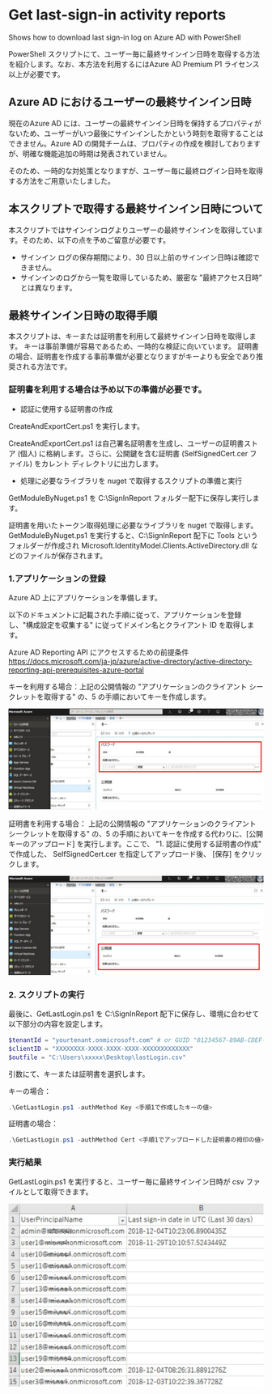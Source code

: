# Get last-sign-in activity  reports
Shows how to download last sign-in log  on Azure AD  with PowerShell

PowerShell スクリプトにて、ユーザー毎に最終サインイン日時を取得する方法を紹介します。なお、本方法を利用するにはAzure AD Premium P1 ライセンス以上が必要です。


## Azure AD におけるユーザーの最終サインイン日時
現在のAzure AD には、ユーザーの最終サインイン日時を保持するプロパティがないため、ユーザーがいつ最後にサインインしたかという時刻を取得することはできません。Azure AD の開発チームは、プロパティの作成を検討しておりますが、明確な機能追加の時期は発表されていません。

そのため、一時的な対処策となりますが、ユーザー毎に最終ログイン日時を取得する方法をご用意いたしました。


## 本スクリプトで取得する最終サインイン日時について

本スクリプトではサインインログよりユーザーの最終サインインを取得しています。そのため、以下の点を予めご留意が必要です。

- サインイン ログの保存期間により、30 日以上前のサインイン日時は確認できません。
- サインインのログから一覧を取得しているため、厳密な ”最終アクセス日時” とは異なります。

## 最終サインイン日時の取得手順

本スクリプトは、キーまたは証明書を利用して最終サインイン日時を取得します。
キーは事前準備が容易であるため、一時的な検証に向いています。
証明書の場合、証明書を作成する事前準備が必要となりますがキーよりも安全であり推奨される方法です。


### 証明書を利用する場合は予め以下の準備が必要です。
- 認証に使用する証明書の作成

CreateAndExportCert.ps1 を実行します。

CreateAndExportCert.ps1 は自己署名証明書を生成し、ユーザーの証明書ストア (個人) に格納します。さらに、公開鍵を含む証明書 (SelfSignedCert.cer ファイル) をカレント  ディレクトリに出力します。

- 処理に必要なライブラリを nuget で取得するスクリプトの準備と実行

GetModuleByNuget.ps1 を C:\SignInReport フォルダー配下に保存し実行します。

証明書を用いたトークン取得処理に必要なライブラリを nuget で取得します。
GetModuleByNuget.ps1 を実行すると、C:\SignInReport 配下に Tools というフォルダーが作成され Microsoft.IdentityModel.Clients.ActiveDirectory.dll などのファイルが保存されます。

 
### 1.アプリケーションの登録
Azure AD 上にアプリケーションを準備します。

以下のドキュメントに記載された手順に従って、アプリケーションを登録し、"構成設定を収集する" に従ってドメイン名とクライアント ID を取得します。

Azure AD Reporting API にアクセスするための前提条件  
https://docs.microsoft.com/ja-jp/azure/active-directory/active-directory-reporting-api-prerequisites-azure-portal


キーを利用する場合：上記の公開情報の "アプリケーションのクライアント シークレットを取得する" の、5 の手順においてキーを作成します。

![キーの作成画面](img/createkey.png)

証明書を利用する場合：
上記の公開情報の "アプリケーションのクライアント シークレットを取得する" の、5 の手順においてキーを作成する代わりに、[公開キーのアップロード] を実行します。ここで、 "1. 認証に使用する証明書の作成" で作成した、 SelfSignedCert.cer を指定してアップロード後、 [保存] をクリックします。

 ![クライアント シークレットの証明書アップロード画面](img/certupload.png)

### 2. スクリプトの実行

最後に、GetLastLogin.ps1 を C:\SignInReport 配下に保存し、環境に合わせて以下部分の内容を設定します。

```powershell
$tenantId = "yourtenant.onmicrosoft.com" # or GUID "01234567-89AB-CDEF-0123-456789ABCDEF"
$clientID = "XXXXXXXX-XXXX-XXXX-XXXX-XXXXXXXXXXXXX"
$outfile = "C:\Users\xxxxx\Desktop\lastLogin.csv"
```

引数にて、キーまたは証明書を選択します。

キーの場合：
```powershell
.\GetLastLogin.ps1 -authMethod Key <手順1で作成したキーの値>
```
証明書の場合：
```powershell
.\GetLastLogin.ps1 -authMethod Cert <手順1でアップロードした証明書の拇印の値>
```

### 実行結果
GetLastLogin.ps1 を実行すると、ユーザー毎に最終サインイン日時が csv ファイルとして取得できます。


![最終サインイン日時の取得結果イメージ](img/lastsigninlog.png)
